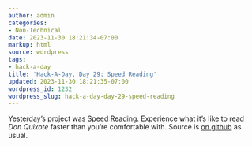 ```yaml
---
author: admin
categories:
- Non-Technical
date: 2023-11-30 18:21:34-07:00
markup: html
source: wordpress
tags:
- hack-a-day
title: 'Hack-A-Day, Day 29: Speed Reading'
updated: 2023-11-30 18:21:35-07:00
wordpress_id: 1232
wordpress_slug: hack-a-day-day-29-speed-reading
---
```

Yesterday’s project was [Speed Reading][1]. Experience what it’s like to read *Don Quixote* faster than you’re comfortable with. Source is [on github][2] as usual.

[1]: https://za3k.github.io/ha3k-29-speedread/
[2]: https://github.com/za3k/ha3k-29-speedread
